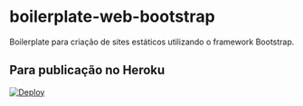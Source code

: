 # boilerplate-web-bootstrap
Boilerplate para criação de sites estáticos utilizando o framework Bootstrap.

## Para publicação no Heroku
[![Deploy](https://www.herokucdn.com/deploy/button.svg)](https://heroku.com/deploy)
